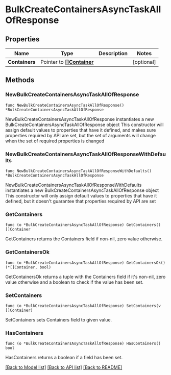 # BulkCreateContainersAsyncTaskAllOfResponse

## Properties

Name | Type | Description | Notes
------------ | ------------- | ------------- | -------------
**Containers** | Pointer to [**[]Container**](Container.md) |  | [optional] 

## Methods

### NewBulkCreateContainersAsyncTaskAllOfResponse

`func NewBulkCreateContainersAsyncTaskAllOfResponse() *BulkCreateContainersAsyncTaskAllOfResponse`

NewBulkCreateContainersAsyncTaskAllOfResponse instantiates a new BulkCreateContainersAsyncTaskAllOfResponse object
This constructor will assign default values to properties that have it defined,
and makes sure properties required by API are set, but the set of arguments
will change when the set of required properties is changed

### NewBulkCreateContainersAsyncTaskAllOfResponseWithDefaults

`func NewBulkCreateContainersAsyncTaskAllOfResponseWithDefaults() *BulkCreateContainersAsyncTaskAllOfResponse`

NewBulkCreateContainersAsyncTaskAllOfResponseWithDefaults instantiates a new BulkCreateContainersAsyncTaskAllOfResponse object
This constructor will only assign default values to properties that have it defined,
but it doesn't guarantee that properties required by API are set

### GetContainers

`func (o *BulkCreateContainersAsyncTaskAllOfResponse) GetContainers() []Container`

GetContainers returns the Containers field if non-nil, zero value otherwise.

### GetContainersOk

`func (o *BulkCreateContainersAsyncTaskAllOfResponse) GetContainersOk() (*[]Container, bool)`

GetContainersOk returns a tuple with the Containers field if it's non-nil, zero value otherwise
and a boolean to check if the value has been set.

### SetContainers

`func (o *BulkCreateContainersAsyncTaskAllOfResponse) SetContainers(v []Container)`

SetContainers sets Containers field to given value.

### HasContainers

`func (o *BulkCreateContainersAsyncTaskAllOfResponse) HasContainers() bool`

HasContainers returns a boolean if a field has been set.


[[Back to Model list]](../README.md#documentation-for-models) [[Back to API list]](../README.md#documentation-for-api-endpoints) [[Back to README]](../README.md)


